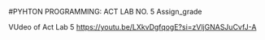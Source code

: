 #PYHTON PROGRAMMING: ACT LAB NO. 5
Assign_grade

VUdeo of Act Lab 5
https://youtu.be/LXkvDgfqogE?si=zVljGNASJuCvfJ-A
